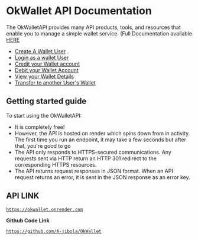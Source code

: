 # OkWallet API Documentation

The OkWalletAPI provides many API products, tools, and resources that enable you to manage a simple wallet service.
(Full Documentation available [HERE](https://documenter.getpostman.com/view/13234512/2sA3QsBYSZ)

- [Create A Wallet User](https://go.postman.co/workspace/My-Workspace~4e9b6438-1cbe-4eaa-83ae-a6041007bdf6/documentation/13234512-fa3c4365-3b48-4bd1-9617-4aebfe9644dd?entity=request-b85fb762-7958-49fa-aa0f-591b67c51f87) .
- [Login as a wallet User](https://go.postman.co/workspace/My-Workspace~4e9b6438-1cbe-4eaa-83ae-a6041007bdf6/documentation/13234512-fa3c4365-3b48-4bd1-9617-4aebfe9644dd?entity=request-b85fb762-7958-49fa-aa0f-591b67c51f87)
- [Credit your Wallet account](https://go.postman.co/workspace/My-Workspace~4e9b6438-1cbe-4eaa-83ae-a6041007bdf6/documentation/13234512-fa3c4365-3b48-4bd1-9617-4aebfe9644dd?entity=request-b64f81e4-64f9-42da-9e4a-1bffb5565346)
- [Debit your Wallet Account](https://go.postman.co/workspace/My-Workspace~4e9b6438-1cbe-4eaa-83ae-a6041007bdf6/documentation/13234512-fa3c4365-3b48-4bd1-9617-4aebfe9644dd?entity=request-4cb9c3bb-4f18-492a-888b-523076d18e99)
- [View your Wallet Details](https://go.postman.co/workspace/My-Workspace~4e9b6438-1cbe-4eaa-83ae-a6041007bdf6/documentation/13234512-fa3c4365-3b48-4bd1-9617-4aebfe9644dd?entity=request-bdc00bd0-21e3-4fa2-9e27-779e82db1507)
- [Transfer to another User's Wallet](https://go.postman.co/workspace/My-Workspace~4e9b6438-1cbe-4eaa-83ae-a6041007bdf6/documentation/13234512-fa3c4365-3b48-4bd1-9617-4aebfe9644dd?entity=request-6d98067e-92b2-423a-8c2e-f6c7cb8ca462)
    

## **Getting started guide**

To start using the OkWalletAPI:

- It is completely free!
- However, the API is hosted on render which spins down from in activity. The first time you run an endpoint, it may take a few seconds but after that, you're good to go
- The API only responds to HTTPS-secured communications. Any requests sent via HTTP return an HTTP 301 redirect to the corresponding HTTPS resources.
- The API returns request responses in JSON format. When an API request returns an error, it is sent in the JSON response as an error key.
    

## API LINK

[<code>https://okwallet.onrender.com</code>](https://okwallet.onrender.com)

**Github Code Link**

[<code>https://github.com/A-jibola/OkWallet</code>](https://github.com/A-jibola/OkWallet)
